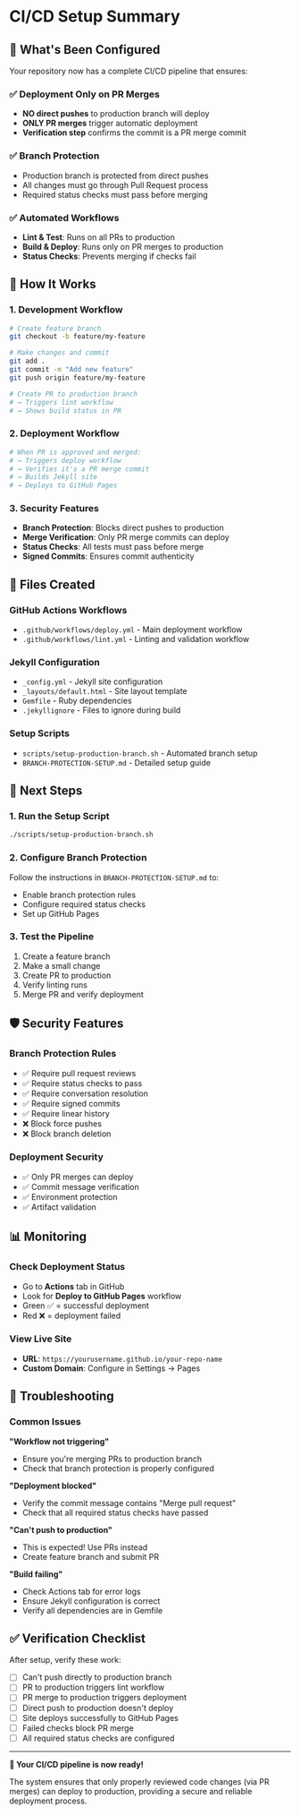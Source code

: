 # CI/CD Setup Summary

## 🎯 What's Been Configured

Your repository now has a complete CI/CD pipeline that ensures:

### ✅ **Deployment Only on PR Merges**
- **NO direct pushes** to production branch will deploy
- **ONLY PR merges** trigger automatic deployment
- **Verification step** confirms the commit is a PR merge commit

### ✅ **Branch Protection**
- Production branch is protected from direct pushes
- All changes must go through Pull Request process
- Required status checks must pass before merging

### ✅ **Automated Workflows**
- **Lint & Test**: Runs on all PRs to production
- **Build & Deploy**: Runs only on PR merges to production
- **Status Checks**: Prevents merging if checks fail

## 🚀 How It Works

### 1. **Development Workflow**
```bash
# Create feature branch
git checkout -b feature/my-feature

# Make changes and commit
git add .
git commit -m "Add new feature"
git push origin feature/my-feature

# Create PR to production branch
# → Triggers lint workflow
# → Shows build status in PR
```

### 2. **Deployment Workflow**
```bash
# When PR is approved and merged:
# → Triggers deploy workflow
# → Verifies it's a PR merge commit
# → Builds Jekyll site
# → Deploys to GitHub Pages
```

### 3. **Security Features**
- **Branch Protection**: Blocks direct pushes to production
- **Merge Verification**: Only PR merge commits can deploy
- **Status Checks**: All tests must pass before merge
- **Signed Commits**: Ensures commit authenticity

## 📁 Files Created

### GitHub Actions Workflows
- `.github/workflows/deploy.yml` - Main deployment workflow
- `.github/workflows/lint.yml` - Linting and validation workflow

### Jekyll Configuration
- `_config.yml` - Jekyll site configuration
- `_layouts/default.html` - Site layout template
- `Gemfile` - Ruby dependencies
- `.jekyllignore` - Files to ignore during build

### Setup Scripts
- `scripts/setup-production-branch.sh` - Automated branch setup
- `BRANCH-PROTECTION-SETUP.md` - Detailed setup guide

## 🔧 Next Steps

### 1. **Run the Setup Script**
```bash
./scripts/setup-production-branch.sh
```

### 2. **Configure Branch Protection**
Follow the instructions in `BRANCH-PROTECTION-SETUP.md` to:
- Enable branch protection rules
- Configure required status checks
- Set up GitHub Pages

### 3. **Test the Pipeline**
1. Create a feature branch
2. Make a small change
3. Create PR to production
4. Verify linting runs
5. Merge PR and verify deployment

## 🛡️ Security Features

### Branch Protection Rules
- ✅ Require pull request reviews
- ✅ Require status checks to pass
- ✅ Require conversation resolution
- ✅ Require signed commits
- ✅ Require linear history
- ❌ Block force pushes
- ❌ Block branch deletion

### Deployment Security
- ✅ Only PR merges can deploy
- ✅ Commit message verification
- ✅ Environment protection
- ✅ Artifact validation

## 📊 Monitoring

### Check Deployment Status
- Go to **Actions** tab in GitHub
- Look for **Deploy to GitHub Pages** workflow
- Green ✅ = successful deployment
- Red ❌ = deployment failed

### View Live Site
- **URL**: `https://yourusername.github.io/your-repo-name`
- **Custom Domain**: Configure in Settings → Pages

## 🚨 Troubleshooting

### Common Issues

**"Workflow not triggering"**
- Ensure you're merging PRs to production branch
- Check that branch protection is properly configured

**"Deployment blocked"**
- Verify the commit message contains "Merge pull request"
- Check that all required status checks have passed

**"Can't push to production"**
- This is expected! Use PRs instead
- Create feature branch and submit PR

**"Build failing"**
- Check Actions tab for error logs
- Ensure Jekyll configuration is correct
- Verify all dependencies are in Gemfile

## ✅ Verification Checklist

After setup, verify these work:

- [ ] Can't push directly to production branch
- [ ] PR to production triggers lint workflow
- [ ] PR merge to production triggers deployment
- [ ] Direct push to production doesn't deploy
- [ ] Site deploys successfully to GitHub Pages
- [ ] Failed checks block PR merge
- [ ] All required status checks are configured

---

**🎉 Your CI/CD pipeline is now ready!** 

The system ensures that only properly reviewed code changes (via PR merges) can deploy to production, providing a secure and reliable deployment process.
